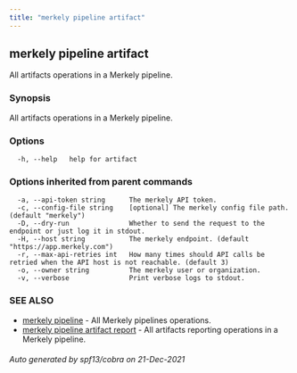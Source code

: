 ```yaml
---
title: "merkely pipeline artifact"
---
```


## merkely pipeline artifact

All artifacts operations in a Merkely pipeline.

### Synopsis

All artifacts operations in a Merkely pipeline.

### Options

```
  -h, --help   help for artifact
```

### Options inherited from parent commands

```
  -a, --api-token string      The merkely API token.
  -c, --config-file string    [optional] The merkely config file path. (default "merkely")
  -D, --dry-run               Whether to send the request to the endpoint or just log it in stdout.
  -H, --host string           The merkely endpoint. (default "https://app.merkely.com")
  -r, --max-api-retries int   How many times should API calls be retried when the API host is not reachable. (default 3)
  -o, --owner string          The merkely user or organization.
  -v, --verbose               Print verbose logs to stdout.
```

### SEE ALSO

* [merkely pipeline](/client_reference/merkely_pipeline/)	 - All Merkely pipelines operations.
* [merkely pipeline artifact report](/client_reference/merkely_pipeline_artifact_report/)	 - All artifacts reporting operations in a Merkely pipeline.

###### Auto generated by spf13/cobra on 21-Dec-2021
